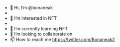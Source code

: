 - 👋 Hi, I’m @bonaneak
- 
- 👀 I’m interested in NFT
- 
- 🌱 I’m currently learning NFT 
- 💞️ I’m looking to collaborate on 
- 📫 How to reach me https://twitter.com/Bonaneak2

<!---
bonaneak05/bonaneak05 is a ✨ special ✨ repository because its `README.md` (this file) appears on your GitHub profile.
You can click the Preview link to take a look at your changes.
--->

